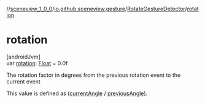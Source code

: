 //[sceneview_1_0_0](../../../index.md)/[io.github.sceneview.gesture](../index.md)/[RotateGestureDetector](index.md)/[rotation](rotation.md)

# rotation

[androidJvm]\
var [rotation](rotation.md): [Float](https://kotlinlang.org/api/latest/jvm/stdlib/kotlin/-float/index.html) = 0.0f

The rotation factor in degrees from the previous rotation event to the current event

This value is defined as ([currentAngle](current-angle.md) / [previousAngle](previous-angle.md)).

